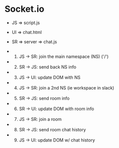 # Socket.io

- JS => script.js
- UI => chat.html
- SR => server => chat.js

- 1. JS -> SR: join the main namespace (NS) ('/')
- 2. SR -> JS: send back NS info
- 3. JS -> UI: update DOM with NS
- 4. JS -> SR: join a 2nd NS (ie workspace in slack)
- 5. SR -> JS: send room info
- 6. SR -> UI: update DOM with room info
- 7. JS -> SR: join a room
- 8. SR -> JS: send room chat history
- 9. JS -> UI: update DOM w/ chat history
